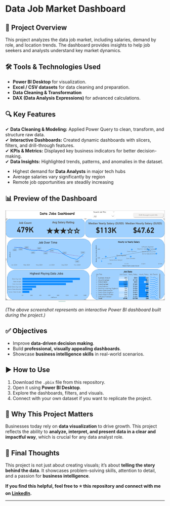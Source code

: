 
# Data Job Market Dashboard

## 📌 Project Overview
This project analyzes the data job market, including salaries, demand by role, and location trends. The dashboard provides insights to help job seekers and analysts understand key market dynamics.

## 🛠 Tools & Technologies Used
- **Power BI Desktop** for visualization.
- **Excel / CSV datasets** for data cleaning and preparation.
- **Data Cleaning & Transformation**
- **DAX (Data Analysis Expressions)**  for advanced calculations.


## 🔍 Key Features
✔ **Data Cleaning & Modeling:** Applied Power Query to clean, transform, and structure raw data.  
✔ **Interactive Dashboards:** Created dynamic dashboards with slicers, filters, and drill-through features.  
✔ **KPIs & Metrics:** Displayed key business indicators for better decision-making.  
✔ **Data Insights:** Highlighted trends, patterns, and anomalies in the dataset.  
- Highest demand for **Data Analysts** in major tech hubs
- Average salaries vary significantly by region
- Remote job opportunities are steadily increasing

## 📊 Preview of the Dashboard
![Dashboard Preview](images/Project%201.PNG)

*(The above screenshot represents an interactive Power BI dashboard built during the project.)*

## ✅ Objectives
- Improve **data-driven decision making**.
- Build **professional, visually appealing dashboards**.
- Showcase **business intelligence skills** in real-world scenarios.

## ▶ How to Use
1. Download the `.pbix` file from this repository.
2. Open it using **Power BI Desktop**.
3. Explore the dashboards, filters, and visuals.
4. Connect with your own dataset if you want to replicate the project.

## 🚀 Why This Project Matters
Businesses today rely on **data visualization** to drive growth. This project reflects the ability to **analyze, interpret, and present data in a clear and impactful way**, which is crucial for any data analyst role.

## 🙌 Final Thoughts
This project is not just about creating visuals; it’s about **telling the story behind the data**. It showcases problem-solving skills, attention to detail, and a passion for **business intelligence**.

**If you find this helpful, feel free to ⭐ this repository and connect with me on [LinkedIn](https://www.linkedin.com/in/chukwuma-duru-2896ab333?utm_source=share&utm_campaign=share_via&utm_content=profile&utm_medium=android_app).**

---


